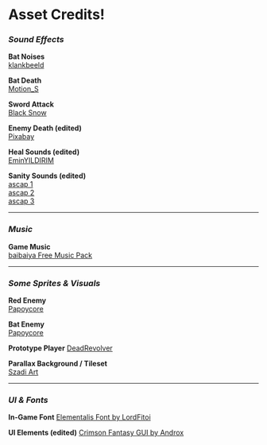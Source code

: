 # Asset Credits!
### *Sound Effects*

**Bat Noises**  
[klankbeeld](https://freesound.org/people/klankbeeld/sounds/352711/)

**Bat Death**  
[Motion_S](https://freesound.org/people/Motion_S/sounds/177849/)

**Sword Attack**  
[Black Snow](https://freesound.org/people/Black%20Snow/sounds/109419/)

**Enemy Death (edited)**  
[Pixabay](https://pixabay.com/sound-effects/monster-bite-44538/)

**Heal Sounds (edited)**  
[EminYILDIRIM](https://freesound.org/people/EminYILDIRIM/sounds/621206/)

**Sanity Sounds (edited)**  
[ascap 1](https://freesound.org/people/ascap/sounds/242385/)  
[ascap 2](https://freesound.org/people/ascap/sounds/242462/)  
[ascap 3](https://freesound.org/people/ascap/sounds/242274/)

---
### *Music*

**Game Music**  
[baibaiya Free Music Pack](https://baibaiya.itch.io/free-music-pack)

---

### *Some Sprites & Visuals*

**Red Enemy**  
[Papoycore](https://papoycore.itch.io/experimentz-5)

**Bat Enemy**  
[Papoycore](https://papoycore.itch.io/bat)

**Prototype Player**
[DeadRevolver](https://deadrevolver.itch.io/pixel-prototype-player-sprites)

**Parallax Background / Tileset**  
[Szadi Art](https://szadiart.itch.io/ssw2set1)

---
### *UI & Fonts*


**In-Game Font**
[Elementalis Font by LordFitoi](https://lordfitoi.itch.io/elementalis-font-free)

**UI Elements (edited)** 
[Crimson Fantasy GUI by Androx](https://byandrox.itch.io/crimson-fantasy-gui)
